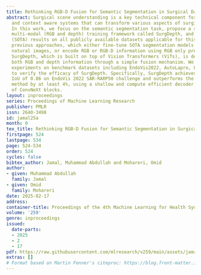 ```yaml
---
title: Rethinking RGB-D Fusion for Semantic Segmentation in Surgical Datasets
abstract: Surgical scene understanding is a key technical component for enabling intelligent
  and context aware systems that can transform various aspects of surgical interventions.
  In this work, we focus on the semantic segmentation task, propose a simple yet effective
  multi-modal (RGB and depth) training framework called SurgDepth, and show state-of-the-art
  (SOTA) results on all publicly available datasets applicable for this task. Unlike
  previous approaches, which either fine-tune SOTA segmentation models trained on
  natural images, or encode RGB or RGB-D information using RGB only pre-trained backbones,
  SurgDepth, which is built on top of Vision Transformers (ViTs), is designed to encode
  both RGB and depth information through a simple fusion mechanism. We conduct extensive
  experiments on benchmark datasets including EndoVis2022, AutoLapro, LapI2I and EndoVis2017
  to verify the efficacy of SurgDepth. Specifically, SurgDepth achieves a new SOTA
  IoU of 0.86 on EndoVis 2022 SAR-RARP50 challenge and outperforms the current best
  method by at least 4%, using a shallow and compute efficient decoder consisting
  of ConvNeXt blocks.
layout: inproceedings
series: Proceedings of Machine Learning Research
publisher: PMLR
issn: 2640-3498
id: jamal25a
month: 0
tex_title: Rethinking RGB-D Fusion for Semantic Segmentation in Surgical Datasets
firstpage: 524
lastpage: 534
page: 524-534
order: 524
cycles: false
bibtex_author: Jamal, Muhammad Abdullah and Mohareri, Omid
author:
- given: Muhammad Abdullah
  family: Jamal
- given: Omid
  family: Mohareri
date: 2025-02-17
address:
container-title: Proceedings of the 4th Machine Learning for Health Symposium
volume: '259'
genre: inproceedings
issued:
  date-parts:
  - 2025
  - 2
  - 17
pdf: https://raw.githubusercontent.com/mlresearch/v259/main/assets/jamal25a/jamal25a.pdf
extras: []
# Format based on Martin Fenner's citeproc: https://blog.front-matter.io/posts/citeproc-yaml-for-bibliographies/
---
```

